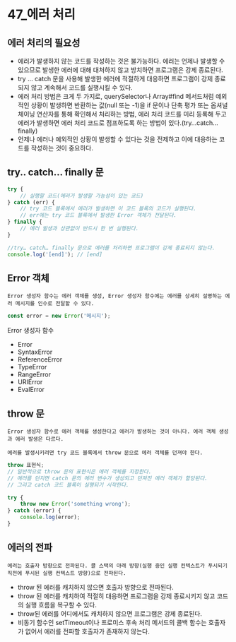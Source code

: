 # 47_에러 처리

## 에러 처리의 필요성

- 에러가 발생하지 않는 코드를 작성하는 것은 불가능하다. 에러는 언제나 발생할 수 있으므로 발생한 에러에 대해 대처하지 않고 방치하면 프로그램은 강제 종료된다.
- try … catch 문을 사용해 발생한 에러에 적절하게 대응하면 프로그램이 강제 종료되지 않고 계속해서 코드를 실행시킬 수 있다.
- 에러 처리 방법은 크게 두 가지로, querySelector나 Array#find 메서드처럼 예외적인 상황이 발생하면 반환하는 값(null 또는 -1)을 if 문이나 단축 평가 또는 옵셔널 체이닝 연산자를 통해 확인해서 처리하는 방법, 에러 처리 코드를 미리 등록해 두고 에러가 발생하면 에러 처리 코드로 점프하도록 하는 방법이 있다.(try…catch…finally)
- 언제나 에러나 예외적인 상황이 발생할 수 있다는 것을 전제하고 이에 대응하는 코드를 작성하는 것이 중요하다.

## try.. catch… finally 문

```jsx
try {
	// 실행할 코드(에러가 발생할 가능성이 있는 코드)
} catch (err) {
	// try 코드 블록에서 에러가 발생하면 이 코드 블록의 코드가 실행된다.
	// err에는 try 코드 블록에서 발생한 Error 객체가 전달된다.
} finally {
	// 에러 발생과 상관없이 반드시 한 번 실행된다.
}

//try… catch… finally 문으로 에러를 처리하면 프로그램이 강제 종료되지 않는다.
console.log('[end]'); // [end]

```

## Error 객체

`Error 생성자 함수는 에러 객체를 생성, Error 생성자 함수에는 에러를 상세히 설명하는 에러 메시지를 인수로 전달할 수 있다.`

```jsx
const error = new Error('메시지');
```

Error 생성자 함수

- Error
- SyntaxError
- ReferenceError
- TypeError
- RangeError
- URIError
- EvalError

## throw 문

`Error 생성자 함수로 에러 객체를 생성한다고 에러가 발생하는 것이 아니다. 에러 객체 생성과 에러 발생은 다르다.`

`에러를 발생시키려면 try 코드 블록에서 throw 문으로 에러 객체를 던져야 한다.`

```jsx
throw 표현식;
// 일반적으로 throw 문의 표현식은 에러 객체를 지정한다. 
// 에러를 던지면 catch 문의 에러 변수가 생성되고 던져진 에러 객체가 할당된다.
// 그리고 catch 코드 블록이 실행되기 시작한다.
```

```jsx
try {
	throw new Error('something wrong');
} catch (error) {
	console.log(error);
}
```

## 에러의 전파

`에러는 호출자 방향으로 전파된다. 콜 스택의 아래 방향(실행 중인 실행 컨텍스트가 푸시되기 직전에 푸시된 실행 컨텍스트 방향)으로 전파된다.`

- throw 된 에러를 캐치하지 않으면 호출자 방향으로 전파된다.
- throw 된 에러를 캐치하여 적절히 대응하면 프로그램을 강제 종료시키지 않고 코드의 실행 흐름을 복구할 수 있다.
- throw된 에러를 어디에서도 캐치하지 않으면 프로그램은 강제 종료된다.
- 비동기 함수인 setTimeout이나 프로미스 후속 처리 메서드의 콜백 함수는 호출자가 없어서 에러를 전파할 호출자가 존재하지 않는다.